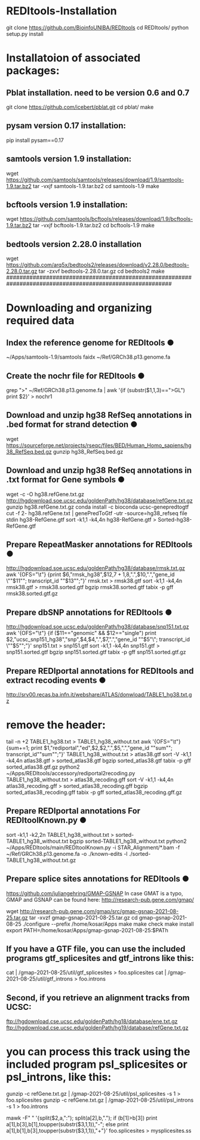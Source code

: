# REDItools-Installation
git clone https://github.com/BioinfoUNIBA/REDItools
cd REDItools/
python setup.py install

# Installatoion of associated packages:
## Pblat installation. need to be version 0.6 and 0.7
git clone https://github.com/icebert/pblat.git
cd pblat/
make

## pysam version 0.17 installation:
pip install pysam==0.17

## samtools version 1.9 installation:
wget https://github.com/samtools/samtools/releases/download/1.9/samtools-1.9.tar.bz2
tar -vxjf samtools-1.9.tar.bz2
cd samtools-1.9
make

## bcftools version 1.9 installation:
wget https://github.com/samtools/bcftools/releases/download/1.9/bcftools-1.9.tar.bz2
tar -vxjf bcftools-1.9.tar.bz2
cd bcftools-1.9
make

## bedtools version 2.28.0 installation
wget https://github.com/arq5x/bedtools2/releases/download/v2.28.0/bedtools-2.28.0.tar.gz
tar -zxvf bedtools-2.28.0.tar.gz
cd bedtools2
make
##########################################################################################################
# Downloading and organizing required data

## Index the reference genome for REDItools ●
~/Apps/samtools-1.9/samtools faidx ~/Ref/GRCh38.p13.genome.fa

## Create the nochr file for REDItools ●
grep ">" ~/Ref/GRCh38.p13.genome.fa  | awk '{if (substr($1,1,3)==">GL") print $2}' > nochr1


## Download and unzip hg38 RefSeq annotations in .bed format for strand detection ●
wget https://sourceforge.net/projects/rseqc/files/BED/Human_Homo_sapiens/hg38_RefSeq.bed.gz
gunzip hg38_RefSeq.bed.gz

## Download and unzip hg38 RefSeq annotations in .txt format for Gene symbols ●
wget -c -O hg38.refGene.txt.gz http://hgdownload.soe.ucsc.edu/goldenPath/hg38/database/refGene.txt.gz
gunzip hg38.refGene.txt.gz
conda install -c bioconda ucsc-genepredtogtf
cut -f 2- hg38.refGene.txt | genePredToGtf -utr -source=hg38_refseq file stdin hg38-RefGene.gtf
sort -k1,1 -k4,4n hg38-RefGene.gtf > Sorted-hg38-RefGene.gtf 

## Prepare RepeatMasker annotations for REDItools ●
http://hgdownload.soe.ucsc.edu/goldenPath/hg38/database/rmsk.txt.gz
awk '{OFS="\t"} {print $6,"rmsk_hg38",$12,$7+1,$8,".",$10,".","gene_id \""$11"\"; transcript_id \""$13"\";"}' rmsk.txt > rmsk38.gtf
sort -k1,1 -k4,4n rmsk38.gtf > rmsk38.sorted.gtf
bgzip rmsk38.sorted.gtf
tabix -p gff rmsk38.sorted.gtf.gz

## Prepare dbSNP annotations for REDItools ●
http://hgdownload.soe.ucsc.edu/goldenPath/hg38/database/snp151.txt.gz
awk '{OFS="\t"} {if ($11=="genomic" && $12=="single") print $2,"ucsc_snp151_hg38","snp",$4,$4,".",$7,".","gene_id \""$5"\"; transcript_id \""$5"\";"}' snp151.txt > snp151.gtf
sort -k1,1 -k4,4n snp151.gtf > snp151.sorted.gtf
bgzip snp151.sorted.gtf
tabix -p gff snp151.sorted.gtf.gz

## Prepare REDIportal annotations for REDItools and extract recoding events ●
http://srv00.recas.ba.infn.it/webshare/ATLAS/donwload/TABLE1_hg38.txt.gz
# remove the header:
tail -n +2 TABLE1_hg38.txt > TABLE1_hg38_without.txt
awk '{OFS="\t"} {sum+=1; print $1,"rediportal","ed",$2,$2,".",$5,".","gene_id \""sum"\"; transcript_id\""sum"\";"}' TABLE1_hg38_without.txt > atlas38.gtf
sort -V -k1,1 -k4,4n atlas38.gtf > sorted_atlas38.gtf
bgzip sorted_atlas38.gtf
tabix -p gff sorted_atlas38.gtf.gz
python2 ~/Apps/REDItools/accessory/rediportal2recoding.py TABLE1_hg38_without.txt > atlas38_recoding.gff
sort -V -k1,1 -k4,4n atlas38_recoding.gff > sorted_atlas38_recoding.gff
bgzip sorted_atlas38_recoding.gff
tabix -p gff sorted_atlas38_recoding.gff.gz

## Prepare REDIportal annotations For REDItoolKnown.py ●
sort -k1,1 -k2,2n TABLE1_hg38_without.txt > sorted-TABLE1_hg38_without.txt
bgzip sorted-TABLE1_hg38_without.txt
python2 ~/Apps/REDItools/main/REDItoolKnown.py -i STAR_Alignment/*.bam -f ~/Ref/GRCh38.p13.genome.fa -o ./known-edits -l ./sorted-TABLE1_hg38_without.txt.gz

## Prepare splice sites annotations for REDItools ●
https://github.com/juliangehring/GMAP-GSNAP
In case GMAT is a typo, GMAP and GSNAP can be found here:
http://research-pub.gene.com/gmap/

wget http://research-pub.gene.com/gmap/src/gmap-gsnap-2021-08-25.tar.gz
tar -xvzf gmap-gsnap-2021-08-25.tar.gz
cd gmap-gsnap-2021-08-25
./configure --prefix /home/kosar/Apps 
make 
make check
make install
export PATH=/home/kosar/Apps/gmap-gsnap-2021-08-25:$PATh


## If you have a GTF file, you can use the included programs gtf_splicesites and gtf_introns like this:

cat <gtf file> | /gmap-2021-08-25/util/gtf_splicesites > foo.splicesites
cat <gtf file> | /gmap-2021-08-25/util/gtf_introns > foo.introns


## Second, if you retrieve an alignment tracks from UCSC:

ftp://hgdownload.cse.ucsc.edu/goldenPath/hg18/database/ene.txt.gz
ftp://hgdownload.cse.ucsc.edu/goldenPath/hg19/database/refGene.txt.gz

# you can process this track using the included program psl_splicesites or psl_introns, like this:

gunzip -c refGene.txt.gz | /gmap-2021-08-25/util/psl_splicesites -s 1 > foo.splicesites
gunzip -c refGene.txt.gz | /gmap-2021-08-25/util/psl_introns -s 1 > foo.introns


mawk -F" " '{split($2,a,":"); split(a[2],b,"."); if (b[1]>b[3]) print a[1],b[3],b[1],toupper(substr($3,1,1)),"-"; else print a[1],b[1],b[3],toupper(substr($3,1,1)),"+"}' foo.splicesites > mysplicesites.ss
  
  
  
  
